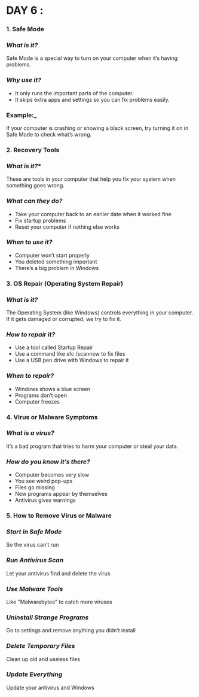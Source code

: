 # DAY 6 :

### 1. Safe Mode

  ### **_What is it?_**
  Safe Mode is a special way to turn on your computer when it’s having problems.

  ### **_Why use it?_**
  * It only runs the important parts of the computer.
  * It skips extra apps and settings so you can fix problems easily.


  ### **Example:_**
  If your computer is crashing or showing a black screen, try turning it on in Safe Mode to check what’s wrong.

### 2. Recovery Tools

  ### **_What is it?_***
  These are tools in your computer that help you fix your system when something goes wrong.

  ### **_What can they do?_**
  * Take your computer back to an earlier date when it worked fine
  * Fix startup problems
  * Reset your computer if nothing else works
    
  ### **_When to use it?_**
  * Computer won’t start properly
  * You deleted something important
  * There’s a big problem in Windows

### 3. OS Repair (Operating System Repair)

  ### **_What is it?_**
  The Operating System (like Windows) controls everything in your computer. If it gets damaged or corrupted, we try to fix it.

  ### **_How to repair it?_**
  * Use a tool called Startup Repair
  * Use a command like sfc /scannow to fix files
  * Use a USB pen drive with Windows to repair it

  ### **_When to repair?_**
  * Windows shows a blue screen
  * Programs don’t open
  * Computer freezes

### 4. Virus or Malware Symptoms

  ### **_What is a virus?_**
  It’s a bad program that tries to harm your computer or steal your data.

  ### **_How do you know it’s there?_**
  * Computer becomes very slow
  * You see weird pop-ups
  * Files go missing
  * New programs appear by themselves
  * Antivirus gives warnings

### 5. How to Remove Virus or Malware

  ### **_Start in Safe Mode_**
  So the virus can’t run

  ### **_Run Antivirus Scan_**
  Let your antivirus find and delete the virus

  ### **_Use Malware Tools_**
  Like "Malwarebytes" to catch more viruses

  ### **_Uninstall Strange Programs_**
  Go to settings and remove anything you didn’t install

  ### **_Delete Temporary Files_**
  Clean up old and useless files

  ### **_Update Everything_**
  Update your antivirus and Windows
